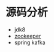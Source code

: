 # 源码分析
  
- jdk8  
- [zookeeper](https://github.com/Dongzai1005/learning/blob/master/sourcecode/src/main/java/org/apache/zookeeper/server/quorum/zookeeper.md)
- spring kafka
